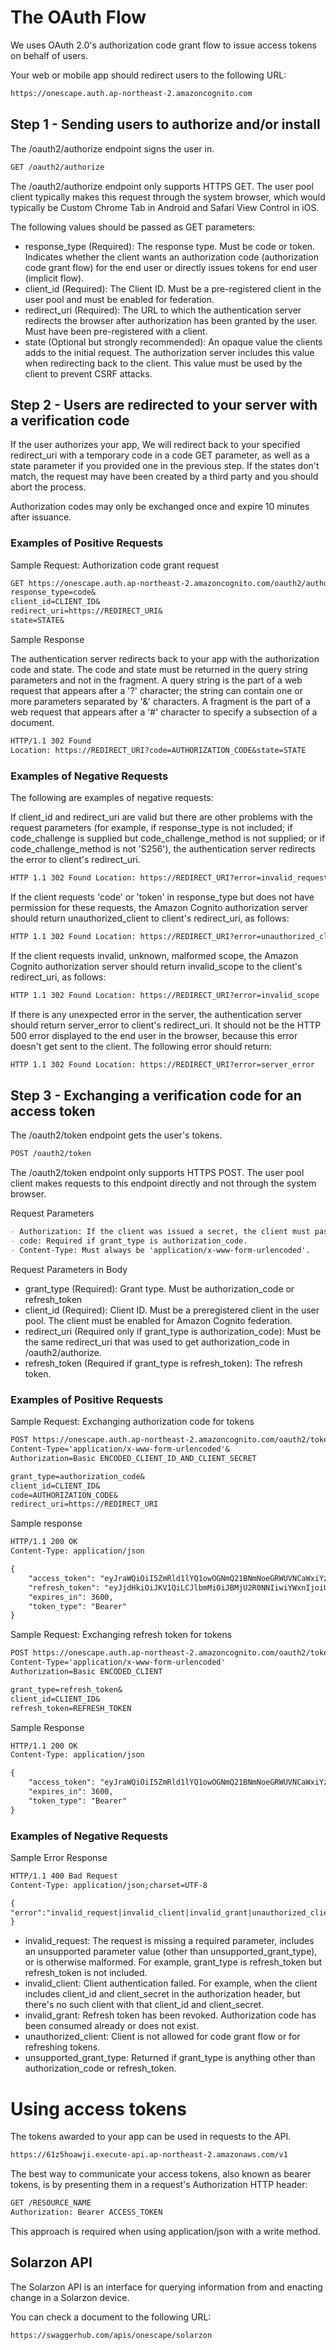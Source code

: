 # The OAuth Flow

We uses OAuth 2.0's authorization code grant flow to issue access tokens on behalf of users.

Your web or mobile app should redirect users to the following URL:

```markdown
https://onescape.auth.ap-northeast-2.amazoncognito.com
```

## Step 1 - Sending users to authorize and/or install

The /oauth2/authorize endpoint signs the user in.

```markdown
GET /oauth2/authorize
```

The /oauth2/authorize endpoint only supports HTTPS GET. The user pool client typically makes this request through the system browser, which would typically be Custom Chrome Tab in Android and Safari View Control in iOS.

The following values should be passed as GET parameters:

- response_type (Required): The response type. Must be code or token. Indicates whether the client wants an authorization code (authorization code grant flow) for the end user or directly issues tokens for end user (implicit flow).
- client_id (Required): The Client ID. Must be a pre-registered client in the user pool and must be enabled for federation.
- redirect_uri (Required): The URL to which the authentication server redirects the browser after authorization has been granted by the user. Must have been pre-registered with a client.
- state (Optional but strongly recommended): An opaque value the clients adds to the initial request. The authorization server includes this value when redirecting back to the client. This value must be used by the client to prevent CSRF attacks.

## Step 2 - Users are redirected to your server with a verification code

If the user authorizes your app, We will redirect back to your specified redirect_uri with a temporary code in a code GET parameter, as well as a state parameter if you provided one in the previous step. If the states don't match, the request may have been created by a third party and you should abort the process.

Authorization codes may only be exchanged once and expire 10 minutes after issuance.

### Examples of Positive Requests

Sample Request: Authorization code grant request

```markdown
GET https://onescape.auth.ap-northeast-2.amazoncognito.com/oauth2/authorize?
response_type=code&
client_id=CLIENT_ID&
redirect_uri=https://REDIRECT_URI&
state=STATE&
```

Sample Response

The authentication server redirects back to your app with the authorization code and state. The code and state must be returned in the query string parameters and not in the fragment. A query string is the part of a web request that appears after a '?' character; the string can contain one or more parameters separated by '&' characters. A fragment is the part of a web request that appears after a '#' character to specify a subsection of a document.

```markdown
HTTP/1.1 302 Found
Location: https://REDIRECT_URI?code=AUTHORIZATION_CODE&state=STATE
```

### Examples of Negative Requests

The following are examples of negative requests:

If client_id and redirect_uri are valid but there are other problems with the request parameters (for example, if response_type is not included; if code_challenge is supplied but code_challenge_method is not supplied; or if code_challenge_method is not 'S256'), the authentication server redirects the error to client's redirect_uri.

```markdown
HTTP 1.1 302 Found Location: https://REDIRECT_URI?error=invalid_request
```

If the client requests 'code' or 'token' in response_type but does not have permission for these requests, the Amazon Cognito authorization server should return unauthorized_client to client's redirect_uri, as follows:
```markdown
HTTP 1.1 302 Found Location: https://REDIRECT_URI?error=unauthorized_client
```

If the client requests invalid, unknown, malformed scope, the Amazon Cognito authorization server should return invalid_scope to the client's redirect_uri, as follows:
```markdown
HTTP 1.1 302 Found Location: https://REDIRECT_URI?error=invalid_scope
```

If there is any unexpected error in the server, the authentication server should return server_error to client's redirect_uri. It should not be the HTTP 500 error displayed to the end user in the browser, because this error doesn't get sent to the client. The following error should return:
```markdown
HTTP 1.1 302 Found Location: https://REDIRECT_URI?error=server_error
```

## Step 3 - Exchanging a verification code for an access token

The /oauth2/token endpoint gets the user's tokens.

```markdown
POST /oauth2/token
```

The /oauth2/token endpoint only supports HTTPS POST. The user pool client makes requests to this endpoint directly and not through the system browser.

Request Parameters

```markdown
- Authorization: If the client was issued a secret, the client must pass its client_id and client_secret in the authorization header through Basic HTTP authorization. The secret is Basic Base64Encode(client_id:client_secret).
- code: Required if grant_type is authorization_code.
- Content-Type: Must always be 'application/x-www-form-urlencoded'.
```

Request Parameters in Body

- grant_type (Required): Grant type. Must be authorization_code or refresh_token
- client_id (Required): Client ID. Must be a preregistered client in the user pool. The client must be enabled for Amazon Cognito federation. 
- redirect_uri (Required only if grant_type is authorization_code): Must be the same redirect_uri that was used to get authorization_code in /oauth2/authorize.
- refresh_token (Required if grant_type is refresh_token): The refresh token.

### Examples of Positive Requests

Sample Request: Exchanging authorization code for tokens

```markdown
POST https://onescape.auth.ap-northeast-2.amazoncognito.com/oauth2/token >
Content-Type='application/x-www-form-urlencoded'&
Authorization=Basic ENCODED_CLIENT_ID_AND_CLIENT_SECRET

grant_type=authorization_code&
client_id=CLIENT_ID&
code=AUTHORIZATION_CODE&
redirect_uri=https://REDIRECT_URI
```

Sample response

```markdown
HTTP/1.1 200 OK
Content-Type: application/json

{
    "access_token": "eyJraWQiOiI5ZmRld1lYQ1owOGNmQ21BNmNoeGRWUVNCaWxiYzY2dmxiZkpoMGR0OHprPSIsImFsZyI6IlJTMjU2In0.eyJzdWIiOiI4MjI0MTVkMy1mYzdmLTQ5MzQtOWU1NS05ZGVjNjVlNzIxNDgiLCJ0b2tlbl91c2UiOiJhY2Nlc3MiLCJzY29wZSI6ImFwaVwvcGV0cyIsImlzcyI6Imh0dHBzOlwvXC9jb2duaXRvLWlkcC5hcC1ub3J0aGVhc3QtMi5hbWF6b25hd3MuY29tXC9hcC1ub3J0aGVhc3QtMl9qdERPaWFKNzgiLCJleHAiOjE1MTI2MTgyMzksImlhdCI6MTUxMjYxNDYzOSwidmVyc2lvbiI6MiwianRpIjoiNTUxMjkyMWYtNDgxZC00MGYyLTlkODMtODMxMzIyYWY5NzYxIiwiY2xpZW50X2lkIjoiNXVyamNpc2JmbnU4MmpoZDhmOWppY2wyYmkiLCJ1c2VybmFtZSI6ImEifQ.PFufmI2PT_9ziHlLSiT_FaMcJY-mewRtQn4NADtI-UrIIQ386NDlL1GZqufjOyV9Ps3xWJzdzrOBW_FEglgy2IklNvZjHMovI0EAOigw6OPjFxhXFHwGEZMkHyRqpPfutYBFylEoKQkowWypZpjhA3s9mo8nYUbKkTVj5ZaCm4xQ2lzNxv4N2ZYpCcWTUS4nHdb1qXHKO2qtpf1WLPG0SddPuNhqFQ3B9QwRYlfblaPo1s0PfJzB37HKtOZQVg2Ctu73ZpYFrsU4nVGELuaGV-zRWyfVFYv5MAYF4h7aCz0sK2GAb1t214xgwvcjzLD3-CwpY9WxIHLysTMeXmYwcg",
    "refresh_token": "eyJjdHkiOiJKV1QiLCJlbmMiOiJBMjU2R0NNIiwiYWxnIjoiUlNBLU9BRVAifQ.QGu6GAO8xxN1EQKiXTKcQJ3mCGYaQ2g3LntBeogocBOEgOAUialAXdj4xpEuldM9Wz7nzQrlK8TbaucMZH-jJX0c5br7xM0AyWVOQ2PHskNKn7-_XSjR5V0NwaEI14ljqKnN0V389S2M9j5uOjk3_zSKtFepE01bKbadeGqUsS6BEgD9yP0lGL5zvPpULp73rnjQQXGRiFFfH4RlOk9A7_lThLYWT8dW9VSgeQ9vZjGfao7_v3zrsuZsJrv7j7Gz09tsCVf2KWkQurPcnL-L6QPHEOUnkKuiu8pMjJsbF7EV0KiidWMOThkCcpewExoboCwbBr0k8uWxu9lteg-cBg.p_4ZQs7ptyZY9a64.oduxHhZtdZnjfPs_XGLI0Gh04_b1UCGk3Z0SmfSg7QMVVXH4KcncRsszkS0sxd5tp90kvwR5ZZBb4-icLeUQwTTub7_i0FWe6YvnbyhFT79XOblPQLoqXAAFBm9PmpoTzZWz-8ap-wiuESWK1lO7tVtlak8U4ywi_gQU7-LCTYe7L0g0EwQr7YLMRGVwVajOLDx1OB2Y6H0DkhpwV3VRu-Iky0W8CaOliRrE6FTjFEj7TP8EZWCvlUHMoGbllx74lHXFi39nRd-ls2nl_5CKtI3qZTbj5vIXPTWMBAl68AU4R3YcUTmaQHYSbv2Gyk_NpLt_Gu-szoU8HUiTvfPc5TRsXABS76PhDXCWwg4VUA7iQkOn6CiA1LmTdZJOzbBWzDQB6dwohsXChACtgSShTp8qwIW8JCjpqVjAE4jW0D5B7xQ_uC9mQNXWXSxE2340IPuv16NpQmP-daNj0QcFaUbquVGYb6-m6cEVyzQh4DztPtXjResSToYT9_SW-6swccwSUI34ENABUZDAR4_o-Y26x67253GOW2y6LKmKhnAAqEuIljD-muAaa6WvPFX5-w-qlszRN28H2LyzA4KXEDHN7BobzfKjJtuAptKL19TSRtkVkPoRwa6nPJjEHLEem3usAmci-SLy9mg1xS25PdOwabV7LK8_x4TY74ylBvBFib006W8DI3V4gYxAdwKL6Unfe2AUyIXnopFzn5PBg99P2zcAwUqnsyOZ3n8-MAcmvWldWMH870GnW58iqsg69ZvrXXEcQMsbMOlUCsVL_ZZzlXi_GTjdtutF2REU8icNq3pkhcjTurDkizydDZG6ONnMwVm1E8z0gwJmZZE42QnEmyJHOhXrsuoLceJOwlADxFP8MOnS-51ffEpB2anPxlxITVdzOH6rBX1h3mvCY5t_o5HiOyCk6eeuMjXk_oasTrI5srh4GBtIul9-_355Abmo8ici1xSmXldm8fkXG4xBvKtdyOBZNbsIr-IC-egB29qE0pS3e8P7P0vg63xu891nLoTv5wm1sEnKLOEEMhPOkT5RZpxKI0T33v_7BhCsRZc5h05SA6rt8c0rksCznuratgRfHx8zwA03nQkTRlfmKbCfW8nn1hNXERgLP4iOuGNtu2aK-alcZswF1Jk.XbvRu6yw9oE2mjVF2OBmIw",
    "expires_in": 3600,
    "token_type": "Bearer"
}
```

Sample Request: Exchanging refresh token for tokens

```markdown
POST https://onescape.auth.ap-northeast-2.amazoncognito.com/oauth2/token >
Content-Type='application/x-www-form-urlencoded'
Authorization=Basic ENCODED_CLIENT

grant_type=refresh_token&
client_id=CLIENT_ID&
refresh_token=REFRESH_TOKEN
```

Sample Response

```markdown
HTTP/1.1 200 OK
Content-Type: application/json

{
    "access_token": "eyJraWQiOiI5ZmRld1lYQ1owOGNmQ21BNmNoeGRWUVNCaWxiYzY2dmxiZkpoMGR0OHprPSIsImFsZyI6IlJTMjU2In0.eyJzdWIiOiI4MjI0MTVkMy1mYzdmLTQ5MzQtOWU1NS05ZGVjNjVlNzIxNDgiLCJ0b2tlbl91c2UiOiJhY2Nlc3MiLCJzY29wZSI6ImFwaVwvcGV0cyIsImlzcyI6Imh0dHBzOlwvXC9jb2duaXRvLWlkcC5hcC1ub3J0aGVhc3QtMi5hbWF6b25hd3MuY29tXC9hcC1ub3J0aGVhc3QtMl9qdERPaWFKNzgiLCJleHAiOjE1MTI2Mzk2NjAsImlhdCI6MTUxMjYzNjA2MCwidmVyc2lvbiI6MiwianRpIjoiOWQzZTA5OGUtNTRjNy00YmRkLWJjMGUtOTgxYzIzMTFiYzc0IiwiY2xpZW50X2lkIjoiNXVyamNpc2JmbnU4MmpoZDhmOWppY2wyYmkiLCJ1c2VybmFtZSI6ImEifQ.cFg-J-zgIu9s2XIl5vWNcRonWLVP1j6xj9387YJBoCuCssUpwGDThjr6C7oSJ5xMqPQoxP-mzYUOuVqAMltahaTokC4V5eJnHrwjpnZ1sz7xfrsUrrDvY0JNRX1MUJ8rpPuLI7en8KN0O264CJHU_VZlQrckmNV4QnQ4lvYpJof5OfCHRrSnJz5kw01Lcj-zO4BZUo41B7FCZWpNqtJ9N0Gw6URyLc-ytIeMu7TxoFZTiNhOwsnt6QPPXv6xrJ39HrxVs_74Vmdv52V40clCLkX7T3q3nji0EMsK2jt-TdGeRVqAoS9X3ZS-iXW7ZQLgq4iSBhRUzkaBdmDTsxwing",
    "expires_in": 3600,
    "token_type": "Bearer"
}
```

### Examples of Negative Requests

Sample Error Response

```markdown
HTTP/1.1 400 Bad Request
Content-Type: application/json;charset=UTF-8

{
"error":"invalid_request|invalid_client|invalid_grant|unauthorized_client|unsupported_grant_type|"
}
```

- invalid_request: The request is missing a required parameter, includes an unsupported parameter value (other than unsupported_grant_type), or is otherwise malformed. For example, grant_type is refresh_token but refresh_token is not included.
- invalid_client: Client authentication failed. For example, when the client includes client_id and client_secret in the authorization header, but there's no such client with that client_id and client_secret.
- invalid_grant: Refresh token has been revoked. Authorization code has been consumed already or does not exist.
- unauthorized_client: Client is not allowed for code grant flow or for refreshing tokens.
- unsupported_grant_type: Returned if grant_type is anything other than authorization_code or refresh_token.

# Using access tokens

The tokens awarded to your app can be used in requests to the API.

```markdown
https://61z5hoawji.execute-api.ap-northeast-2.amazonaws.com/v1
```

The best way to communicate your access tokens, also known as bearer tokens, is by presenting them in a request's Authorization HTTP header:

```markdown
GET /RESOURCE_NAME
Authorization: Bearer ACCESS_TOKEN
```

This approach is required when using application/json with a write method.

## Solarzon API

The Solarzon API is an interface for querying information from and enacting change in a Solarzon device.

You can check a document to the following URL:

```markdown
https://swaggerhub.com/apis/onescape/solarzon
```
